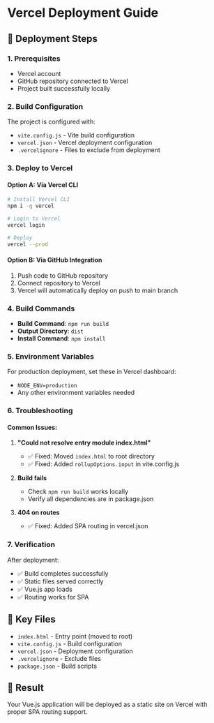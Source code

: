 # Vercel Deployment Guide

## 🚀 Deployment Steps

### 1. Prerequisites
- Vercel account
- GitHub repository connected to Vercel
- Project built successfully locally

### 2. Build Configuration
The project is configured with:
- `vite.config.js` - Vite build configuration
- `vercel.json` - Vercel deployment configuration
- `.vercelignore` - Files to exclude from deployment

### 3. Deploy to Vercel

#### Option A: Via Vercel CLI
```bash
# Install Vercel CLI
npm i -g vercel

# Login to Vercel
vercel login

# Deploy
vercel --prod
```

#### Option B: Via GitHub Integration
1. Push code to GitHub repository
2. Connect repository to Vercel
3. Vercel will automatically deploy on push to main branch

### 4. Build Commands
- **Build Command**: `npm run build`
- **Output Directory**: `dist`
- **Install Command**: `npm install`

### 5. Environment Variables
For production deployment, set these in Vercel dashboard:
- `NODE_ENV=production`
- Any other environment variables needed

### 6. Troubleshooting

#### Common Issues:
1. **"Could not resolve entry module index.html"**
   - ✅ Fixed: Moved `index.html` to root directory
   - ✅ Fixed: Added `rollupOptions.input` in vite.config.js

2. **Build fails**
   - Check `npm run build` works locally
   - Verify all dependencies are in package.json

3. **404 on routes**
   - ✅ Fixed: Added SPA routing in vercel.json

### 7. Verification
After deployment:
- ✅ Build completes successfully
- ✅ Static files served correctly
- ✅ Vue.js app loads
- ✅ Routing works for SPA

## 📁 Key Files
- `index.html` - Entry point (moved to root)
- `vite.config.js` - Build configuration
- `vercel.json` - Deployment configuration
- `.vercelignore` - Exclude files
- `package.json` - Build scripts

## 🎯 Result
Your Vue.js application will be deployed as a static site on Vercel with proper SPA routing support.
